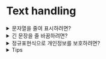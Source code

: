 # Text handling

<details>  
<summary>문자열을 줄여 표시하려면?</summary>  
<div markdown="1"> 

---

**textwrap.shorten()**
- 문자열을 원하는 길이에 맞게 줄여 표시(...)할 때 사용하는 함수

```python
import textwrap

text = "Life is too short, you need python"
k_text = "인생은 짧으니 파이썬이 필요해"

shorten_text = textwrap.shorten(text, width=15)
shorten_k_text = textwrap.shorten(k_text, width=15)

print(text) # Life is too short, you need python
print(shorten_text) # Life is [...]
print(shorten_k_text) # 인생은 짧으니 [...]
```

- 매개변수 width : 전달한 길이만큼 문자열을 줄여 표시
- 문자열에 포함된 모든 연속 공백은 하나의 공백 문자로 둘어든다.
- [...] 역시 전체 길이에 포함되며, 문자열은 단어 단위로 길이에 맞게 줄어든다.
- 한글 1문자를 길이 2가 아닌 1로 계산한다는 점에 주의하자.

```python
shorten_text = textwrap.shorten(text, width=15, placeholder='...')
print(shorten_text) # Life is too...
```
- 매개변수 placeholder : [...]를 ...로 변경하고 싶을 때 사용
---
</div> 
</details>



<details>  
<summary>긴 문장을 줄 바꿈하려면?</summary>  
<div markdown="1"> 

---
**textwarp.warp()**
- 긴 문자열을 원하는 길이로 줄 바꿈(warpping)할 때 사용하는 함수

```python
long_text = "Life is too short, you need python. " * 10

'''
Life is too short, you need python. Life is too short, you need python. Life is too 
short, you need python. Life is too short, you need python. Life is too short, you need
python. Life is too short, you need python. Life is too short, you need python. Life is 
too short, you need python. Life is too short, you need python. Life is too short, you 
need python.
''' 
```
```python
import textwrap

long_text = "Life is too short, you need python. " * 10
line_text = textwrap.wrap(long_text, width=70)
'''
['Life is too short, you need python. Life is too short, you need', 'python. Life is too
 short, you need python. Life is too short, you', 'need python. Life is too short, you 
need python. Life is too short,', 'you need python. Life is too short, you need python. 
Life is too', 'short, you need python. Life is too short, you need python. Life is', 'too 
short, you need python.']
'''
```
- textwrap.warp() 함수는 긴 문자열을 width 길이만큼 자르고 이를 리스트로 만들어 반환
  - 단어 단위로 문자열을 자르므로 단어 중간이 끊어지지 않는다.

```python
print('\n'.join(line_text))
'''
Life is too short, you need python. Life is too short, you need
python. Life is too short, you need python. Life is too short, you
need python. Life is too short, you need python. Life is too short,
you need python. Life is too short, you need python. Life is too
short, you need python. Life is too short, you need python. Life is
too short, you need python.
'''
```
- 하나의 문자열로 표시하고자 할 때, join() 함수로 문자열 사이에 줄 바꿈 문자(\n)를 넣어 출력

```python
line_text = textwrap.fill(long_text, width=70)
print(line_text)
'''
Life is too short, you need python. Life is too short, you need
python. Life is too short, you need python. Life is too short, you
need python. Life is too short, you need python. Life is too short,
you need python. Life is too short, you need python. Life is too
short, you need python. Life is too short, you need python. Life is
too short, you need python.
'''
```
- **textwrap.fill()** 함수를 사용하면 위 과정을 한 번에 진행할 수 있다. 
---
</div> 
</details>



<details>  
<summary>정규표현식으로 개인정보를 보호하려면?</summary>  
<div markdown="1"> 

---
**정규표현식(regular expression)**
- 복잡한 문자열을 처리할 때 사용하는 기법

**Use. 주민등록번호 뒷자리 처리**
- 정규표현식을 사용하지 않았을 때
 ```python
def not_re(data):
    result = []
    for line in data.split('\n'):
        word_result = []
        for word in line.split(' '):
            if len(word) == 14 and word[:6].isdigit() and word[7:].isdigit():
                word = word[:6] + '-' + "*******"
            word_result.append(word)
        result.append(" ".join(word_result))

    print("\n".join(result))

data = """
홍길동의 주민번호는 800905-1049118 입니다. 
그리고 고길동의 주민번호는 700905-1059119 입니다.
그렇다면 누가 형님일까요?
"""

not_re(data)
```

- 정규표현식을 사용했을 때

```python
import re

def use_re(data):
    pat = re.compile("(\d{6})[-]\d{7}")
    print(pat.sub('\g<1>-*******', data))

data = """
홍길동의 주민번호는 800905-1049118 입니다. 
그리고 고길동의 주민번호는 700905-1059119 입니다.
그렇다면 누가 형님일까요?
"""

use_re(data)
```
- ```(\d{6})[-]\d{7}``` : 숫자6 + 붙임표(-) + 숫자7 (단, 숫자6은 괄호를 사용하여 그룹으로 지정했다.)
- ```\g<1>``` : 정규표현식과 일치하는 문자열 중 첫 번째 그룹을 의미한다.
- 정규표현식에서 그룹을 지정하려면 괄호로 묶으면 된다.
---

</div> 
</details>

<details>
<summary>Tips</summary>
<div markdown='1'>

---
1. 구두점을 간단하게 삭제하기
string 모듈의 punctuation에는 모든 구두점이 들어있다. 다음과 같이 strip 메서드에 string.punctuation을 넣으면 문자열 양쪽의 모든 구두점을 간단하게 삭제할 수 있다.
```python
import string

word = ', python.'
word.strip(string.punctuation + ' ')
```
- string.punctuation : '!"#$%&\'()*+,-./:;<=>?@[\\]^_`{|}~'
---
</div>
</details>
